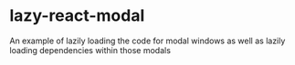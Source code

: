 # lazy-react-modal
An example of lazily loading the code for modal windows as well as lazily loading dependencies within those modals
